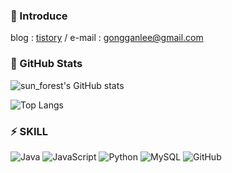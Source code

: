 ### 💬 Introduce
blog : [tistory](https://gongganlee.tistory.com/ "티스토리") / 
e-mail : gongganlee@gmail.com

### 👀 GitHub Stats
![sun_forest's GitHub stats](https://github-readme-stats.vercel.app/api?username=gongganlee&show_icons=true&theme=graywhite)

![Top Langs](https://github-readme-stats.vercel.app/api/top-langs/?username=gongganlee&layout=compact&theme=graywhite)

### ⚡ SKILL
![Java](https://img.shields.io/badge/java-%23ED8B00.svg?style=for-the-badge&logo=openjdk&logoColor=white)   ![JavaScript](https://img.shields.io/badge/javascript-%23323330.svg?style=for-the-badge&logo=javascript&logoColor=%23F7DF1E)  ![Python](https://img.shields.io/badge/python-3670A0?style=for-the-badge&logo=python&logoColor=ffdd54) ![MySQL](https://img.shields.io/badge/mysql-%2300f.svg?style=for-the-badge&logo=mysql&logoColor=white) ![GitHub](https://img.shields.io/badge/github-%23121011.svg?style=for-the-badge&logo=github&logoColor=white) 